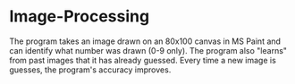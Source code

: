 # Image-Processing
The program takes an image drawn on an 80x100 canvas in MS Paint and can identify what number was drawn (0-9 only). The program also "learns" from past images that it has already guessed. Every time a new image is guesses, the program's accuracy improves.

